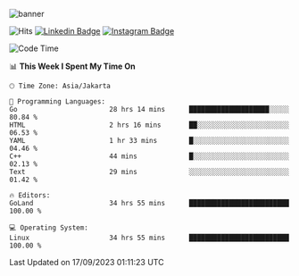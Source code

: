 ![banner](https://readme-typing-svg.herokuapp.com/?lines=Hello,+There!+👋;This+is+ryanbekhen....;Nice+to+meet+you!&center=false)

![Hits](https://hits.seeyoufarm.com/api/count/incr/badge.svg?url=https%3A%2F%2Fgithub.com%2Fryanbekhen%2Fhit-counter&count_bg=%2379C83D&title_bg=%23555555&icon=github.svg&icon_color=%23E7E7E7&title=Provile+views&edge_flat=true)
[![Linkedin Badge](https://img.shields.io/badge/-LinkedIn-0e76a8?style=flat-square&logo=Linkedin&logoColor=white)](https://linkedin.com/in/ryanbekhen)
[![Instagram Badge](https://img.shields.io/badge/-Instagram-e4405f?style=flat-square&logo=Instagram&logoColor=white)](https://instagram.com/ryanbekhen.dev/)

<!--START_SECTION:waka-->
![Code Time](http://img.shields.io/badge/Code%20Time-583%20hrs%2019%20mins-blue)

📊 **This Week I Spent My Time On** 

```text
🕑︎ Time Zone: Asia/Jakarta

💬 Programming Languages: 
Go                       28 hrs 14 mins      ████████████████████░░░░░   80.84 % 
HTML                     2 hrs 16 mins       ██░░░░░░░░░░░░░░░░░░░░░░░   06.53 % 
YAML                     1 hr 33 mins        █░░░░░░░░░░░░░░░░░░░░░░░░   04.46 % 
C++                      44 mins             █░░░░░░░░░░░░░░░░░░░░░░░░   02.13 % 
Text                     29 mins             ░░░░░░░░░░░░░░░░░░░░░░░░░   01.42 % 

🔥 Editors: 
GoLand                   34 hrs 55 mins      █████████████████████████   100.00 % 

💻 Operating System: 
Linux                    34 hrs 55 mins      █████████████████████████   100.00 % 
```


 Last Updated on 17/09/2023 01:11:23 UTC
<!--END_SECTION:waka-->
